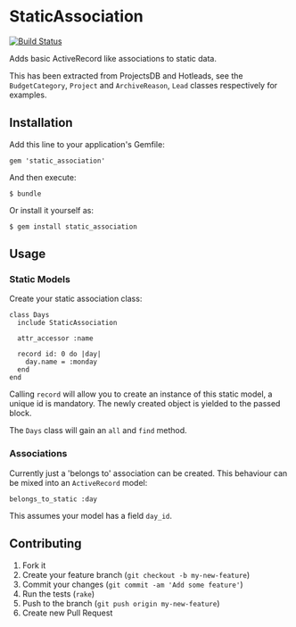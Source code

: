 # StaticAssociation

[![Build Status](https://travis-ci.org/New-Bamboo/static_association.png?branch=master)](https://travis-ci.org/New-Bamboo/static_association)

Adds basic ActiveRecord like associations to static data.

This has been extracted from ProjectsDB and Hotleads, see the `BudgetCategory`, `Project` and `ArchiveReason`, `Lead` classes respectively for examples.

## Installation

Add this line to your application's Gemfile:

    gem 'static_association'

And then execute:

    $ bundle

Or install it yourself as:

    $ gem install static_association

## Usage

### Static Models

Create your static association class:

    class Days
      include StaticAssociation

      attr_accessor :name

      record id: 0 do |day|
        day.name = :monday
      end
    end

Calling `record` will allow you to create an instance of this static model, a unique id is mandatory. The newly created object is yielded to the passed block.

The `Days` class will gain an `all` and `find` method.

### Associations

Currently just a 'belongs to' association can be created. This behaviour can be mixed into an `ActiveRecord` model:

    belongs_to_static :day

This assumes your model has a field `day_id`.

## Contributing

1. Fork it
2. Create your feature branch (`git checkout -b my-new-feature`)
3. Commit your changes (`git commit -am 'Add some feature'`)
4. Run the tests (`rake`)
5. Push to the branch (`git push origin my-new-feature`)
6. Create new Pull Request
